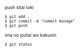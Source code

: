 push sitai toki
```
$ git add .
$ git commit -m "commit masage"
$ git push
```
ima no joutai wo kakunin
```
$ git status
```
